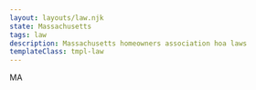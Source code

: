 ```yaml
---
layout: layouts/law.njk
state: Massachusetts
tags: law
description: Massachusetts homeowners association hoa laws
templateClass: tmpl-law
---
```


MA